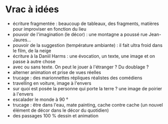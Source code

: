 # Vrac à idées

- écriture fragmentée : beaucoup de tableaux, des fragments, matières pour improviser en fonction du lieu
- pouvoir de l'imagination (le décor) : une montagne a poussé rue Jean-Jaures...
- pouvoir de la suggestion (température ambiante) : il fait ultra froid dans le film, de la neige
- écriture à la Daniil Harms : une évocation, un texte, une image et on passe à autre chose
- avec ou sans texte. On peut le jouer à l'étranger ? Du doublage ?
- alterner animation et prise de vues réelles
- trucage : des marionnettes répliques réalistes des comédiens
- travelling en voiture, image à l'envers
- sur quoi est posée la personne qui porte la terre ? une image de poirier à l'envers
- escalader le monde à 90 °
- trucage : être dans l'eau, mate painting, cache contre cache (un nouvel élément de décor dans le décor du quotidien)
- des passages 100 % dessin et animation



